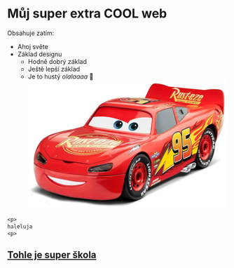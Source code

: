 # Můj super extra COOL web
Obsahuje zatím:
* Ahoj světe
* Základ designu
  * Hodně dobrý základ
  * Ještě lepší základ
  * Je to hustý 
*olalaaaa*
:camel: 
![Besk](images/blesk.webp)
``` <h1> jsem frajer <h1>
<p>
haleluja
<p>
```
## [Tohle je super škola](https://pslib.cz)
